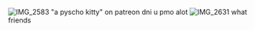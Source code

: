 ![IMG_2583](https://github.com/user-attachments/assets/ee5f8871-3342-428e-9f32-a834eb634c0b)
"a pyscho kitty" on patreon dni 
u pmo alot
![IMG_2631](https://github.com/user-attachments/assets/569942a4-e8fa-48be-ac2b-a5ce6edac736)
what friends
